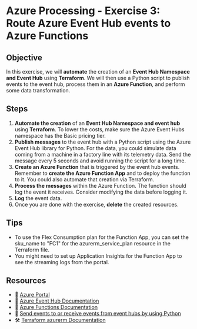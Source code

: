 # Azure Processing - Exercise 3: Route Azure Event Hub events to Azure Functions

## **Objective**  

In this exercise, we will **automate** the creation of an **Event Hub Namespace and Event Hub** using **Terraform**. We will then use a Python script to publish events to the event hub, process them in an **Azure Function**, and perform some data transformation.

## **Steps**  

1. **Automate the creation** of an **Event Hub Namespace and event hub** using **Terraform**. To lower the costs, make sure the Azure Event Hubs namespace has the Basic pricing tier. 
2. **Publish messages** to the event hub with a Python script using the Azure Event Hub library for Python. For the data, you could simulate data coming from a machine in a factory line with its telemetry data. Send the message every 5 seconds and avoid running the script for a long time.
3. **Create an Azure Function** that is triggered by the event hub events. Remember to **create the Azure Function App** and to deploy the function to it. You could also automate that creation via Terraform.
4. **Process the messages** within the Azure Function. The function should log the event it receives. Consider modifying the data before logging it. 
5. **Log** the event data.  
6. Once you are done with the exercise, **delete** the created resources.

## **Tips**

- To use the Flex Consumption plan for the Function App, you can set the sku_name to "FC1" for the azurerm_service_plan resource in the Terraform file.
- You might need to set up Application Insights for the Function App to see the streaming logs from the portal. 

## **Resources**  

- 📌 [Azure Portal](https://portal.azure.com)  
- 📖 [Azure Event Hub Documentation](https://learn.microsoft.com/en-us/azure/event-hubs/)  
- 📖 [Azure Functions Documentation](https://learn.microsoft.com/en-us/azure/azure-functions/)  
- 📖 [Send events to or receive events from event hubs by using Python](https://learn.microsoft.com/en-us/azure/event-hubs/event-hubs-python-get-started-send?tabs=passwordless%2Croles-azure-portal)
- 🛠 [Terraform azurerm Documentation](https://registry.terraform.io/providers/hashicorp/azurerm/latest/docs)